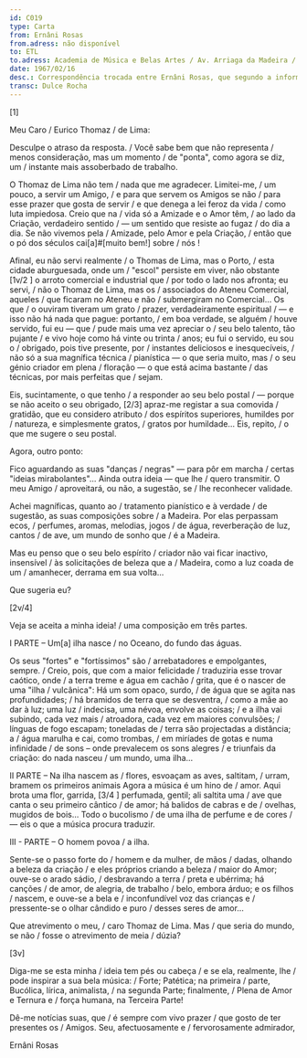 ```yaml
---
id: C019
type: Carta
from: Ernâni Rosas 
from.adress: não disponível
to: ETL
to.adress: Academia de Música e Belas Artes / Av. Arriaga da Madeira / Funchal
date: 1967/02/16
desc.: Correspondência trocada entre Ernâni Rosas, que segundo a informação disponibilizada na carta se encontrava no Porto ao serviço do Ateneu Comercial, e Eurico Thomaz de Lima, que, à data da mesma, estaria na Madeira a exercer o cargo de director artístico e professor de piano da Academia de Música e Belas Artes da ilha da Madeira.
transc: Dulce Rocha
---
```


[1] 

Meu Caro / Eurico Thomaz / de Lima:

Desculpe o atraso da resposta. / Você sabe bem que não representa / menos consideração, mas um momento / de "ponta", como agora se diz, um / instante mais assoberbado de trabalho.

O Thomaz de Lima não tem / nada que me agradecer. Limitei-me, / um pouco, a servir um Amigo, / e para que servem os Amigos se não / para esse prazer que gosta de servir / e que denega a lei feroz da vida / como luta impiedosa. Creio que na / vida só a Amizade e o Amor têm, / ao lado da Criação, verdadeiro sentido / — um sentido que resiste ao fugaz / do dia a dia. Se não vivemos pela / Amizade, pelo Amor e pela Criação, / então que o pó dos séculos cai[a]#[muito bem!] sobre /  nós !

Afinal, eu não servi realmente / o Thomas de Lima, mas o Porto, / esta cidade aburguesada, onde um / "escol" persiste em viver, não obstante [1v/2 ] o arroto comercial e industrial que / por todo o lado nos afronta; eu servi, / não o Thomaz de Lima, mas os / associados do Ateneu Comercial, aqueles / que ficaram no Ateneu e não / submergiram no Comercial… Os que / o ouviram tiveram um grato / prazer, verdadeiramente espiritual / — e isso não há nada que pague: portanto, / em boa verdade, se alguém / houve servido, fui eu — que / pude mais uma vez apreciar o / seu belo talento, tão pujante / e vivo hoje como há vinte ou trinta / anos; eu fui o servido, eu sou o / obrigado, pois tive presente, por / instantes deliciosos e inesquecíveis, / não só a sua magnífica técnica / pianística — o que seria muito, mas / o seu génio criador em plena / floração — o que está acima bastante / das técnicas, por mais perfeitas que / sejam.

Eis, sucintamente, o que tenho / a responder ao seu belo postal / — porque se não aceito o seu obrigado, [2/3] apraz-me registar a sua comovida / gratidão, que eu considero atributo / dos espíritos superiores, humildes por / natureza, e simplesmente gratos, / gratos por humildade… Eis, repito, / o que me sugere o seu postal.

Agora, outro ponto:

Fico aguardando as suas "danças / negras" — para pôr em marcha / certas "ideias mirabolantes"… 
Ainda outra ideia — que lhe / quero transmitir. O meu Amigo / aproveitará, ou não, a sugestão, se / lhe reconhecer validade.

Achei magníficas, quanto ao / tratamento pianístico e à verdade / de sugestão, as suas composições sobre / a Madeira. Por elas perpassam ecos, / perfumes, aromas, melodias, jogos / de água, reverberação de luz, cantos / de ave, um mundo de sonho que / é a Madeira.

Mas eu penso que o seu belo espírito / criador não vai ficar inactivo, insensível / às solicitações de beleza que a / Madeira, como a luz coada de um / amanhecer, derrama em sua volta…

Que sugeria eu?

[2v/4] 

Veja se aceita a minha ideia! / uma composição em três partes.

I PARTE – Um[a] ilha nasce / no Oceano, do fundo das águas.

Os seus "fortes" e "fortíssimos" são / arrebatadores e empolgantes, sempre. / Creio, pois, que com a maior felicidade / traduziria esse trovar caótico, onde / a terra treme e água em cachão / grita, que é o nascer de uma "ilha / vulcânica": Há um som opaco, surdo, / de água que se agita nas profundidades; / há bramidos de terra que se desventra, / como a mãe ao dar à luz; uma luz / indecisa, uma névoa, envolve as coisas; / e a ilha vai subindo, cada vez mais / atroadora, cada vez em maiores convulsões; / línguas de fogo escapam; toneladas de / terra são projectadas a distância; a / água marulha e cai, como trombas, / em miríades de gotas e numa infinidade / de sons – onde prevalecem os sons alegres / e triunfais da criação: do nada nasceu / um mundo, uma ilha…

II PARTE – Na ilha nascem as / flores, esvoaçam as aves, saltitam, / urram, bramem os primeiros animais
Agora a música é um hino de / amor. Aqui brota uma flor, garrida, [3/4 ] perfumada, gentil; ali saltita uma / ave que canta o seu primeiro cântico / de amor; há balidos de cabras e de / ovelhas, mugidos de bois… Todo o bucolismo / de uma ilha de perfume e de cores / — eis o que a música procura traduzir.

III - PARTE – O homem povoa / a ilha.

Sente-se o passo forte do / homem e da mulher, de mãos / dadas, olhando a beleza da criação / e eles próprios criando a beleza / maior do Amor; ouve-se o arado sádio, / desbravando a terra / preta e ubérrima; há canções / de amor, de alegria, de trabalho / belo, embora árduo; e os filhos / nascem, e ouve-se a bela e / inconfundível voz das crianças e / pressente-se o olhar cândido e puro / desses seres de amor…

Que atrevimento  o meu, / caro Thomaz de Lima. Mas / que seria do mundo, se não / fosse o atrevimento de meia / dúzia?

[3v] 

Diga-me se esta minha / ideia tem pés ou cabeça / e se ela, realmente, lhe / pode inspirar a sua bela música: / Forte; Patética; na primeira / parte, Bucólica, lírica, animalista, / na segunda Parte; finalmente, / Plena de Amor e Ternura e / força humana, na Terceira Parte!

Dê-me notícias suas, que / é sempre com vivo prazer / que gosto de ter presentes os / Amigos.
Seu, afectuosamente e / fervorosamente admirador,

Ernâni Rosas
